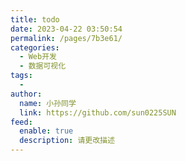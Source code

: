 ```yaml
---
title: todo
date: 2023-04-22 03:50:54
permalink: /pages/7b3e61/
categories:
  - Web开发
  - 数据可视化
tags:
  - 
author: 
  name: 小孙同学
  link: https://github.com/sun0225SUN
feed: 
  enable: true
  description: 请更改描述
---
```

